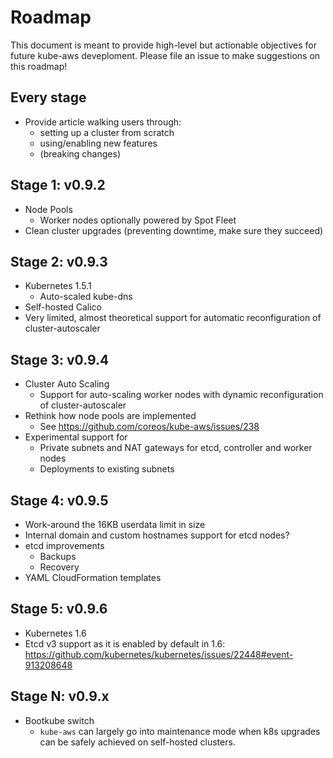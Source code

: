 # Roadmap

This document is meant to provide high-level but actionable objectives for future kube-aws deveploment.
Please file an issue to make suggestions on this roadmap!

## Every stage

  * Provide article walking users through:
    * setting up a cluster from scratch
    * using/enabling new features
    * (breaking changes)

## Stage 1: v0.9.2

  * Node Pools
    * Worker nodes optionally powered by Spot Fleet
  * Clean cluster upgrades (preventing downtime, make sure they succeed)

## Stage 2: v0.9.3

  * Kubernetes 1.5.1
     * Auto-scaled kube-dns
  * Self-hosted Calico
  * Very limited, almost theoretical support for automatic reconfiguration of cluster-autoscaler

## Stage 3: v0.9.4

  * Cluster Auto Scaling
    * Support for auto-scaling worker nodes with dynamic reconfiguration of cluster-autoscaler
  * Rethink how node pools are implemented
    * See https://github.com/coreos/kube-aws/issues/238
  * Experimental support for
    * Private subnets and NAT gateways for etcd, controller and worker nodes
    * Deployments to existing subnets

## Stage 4: v0.9.5

  * Work-around the 16KB userdata limit in size
  * Internal domain and custom hostnames support for etcd nodes?
  * etcd improvements
    * Backups
    * Recovery
  * YAML CloudFormation templates
  
## Stage 5: v0.9.6

  * Kubernetes 1.6
  * Etcd v3 support as it is enabled by default in 1.6: https://github.com/kubernetes/kubernetes/issues/22448#event-913208648

## Stage N: v0.9.x

  * Bootkube switch
    * `kube-aws` can largely go into maintenance mode when k8s upgrades can be safely achieved on self-hosted clusters.
